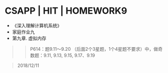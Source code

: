 # CSAPP | HIT | HOMEWORK9
* 《深入理解计算机系统》
* 家庭作业九
* 第九章. 虚拟内存 <br>
>> P614：题9.11～9.20 （后面2个3星题，1个4星题不要求）中，做奇数题：9.11, 9.13, 9.15, 9.17、9.19 

> 2018/12/11
